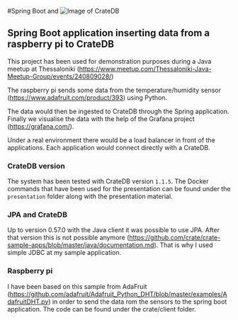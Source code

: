 #Spring Boot and ![Image of CrateDB](https://crate.io/wp-content/themes/webflow/images/logo-crate.png)


## Spring Boot application inserting data from a raspberry pi to CrateDB 

This project has been used for demonstration purposes during a Java meetup at Thessaloniki (https://www.meetup.com/Thessaloniki-Java-Meetup-Group/events/240809028/)

The raspberry pi sends some data from the temperature/humidity sensor (https://www.adafruit.com/product/393) using 
Python. 

The data would then be ingested to CrateDB through the Spring application. Finally we visualise the data with the 
help of the Grafana project (https://grafana.com/).

Under a real environment there would be a load balancer in front of the applications. Each application would connect 
directly with a CrateDB.

### CrateDB version
The system has been tested with CrateDB version `1.1.5`.
The Docker commands that have been used for the presentation can be found under the `presentation` folder along with 
the presentation material. 

### JPA and CrateDB
Up to version 0.57.0 with the Java client it was possible to use JPA. After that version this is not possible anymore 
(https://github.com/crate/crate-sample-apps/blob/master/java/documentation.md). That is why I used simple JDBC at my 
sample application. 

### Raspberry pi
I have been based on this sample from AdaFruit (https://github.com/adafruit/Adafruit_Python_DHT/blob/master/examples/AdafruitDHT.py) 
in order to send the data rom the sensors to the spring boot application. The code can be found under the 
crate/client folder.

